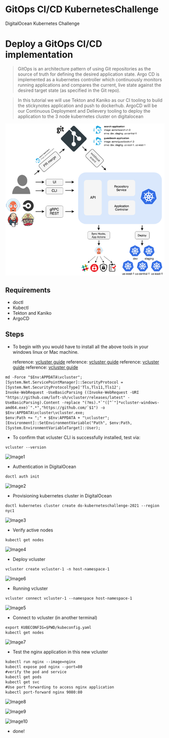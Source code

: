 # GitOps CI/CD KubernetesChallenge
DigitalOcean Kubernetes Challenge 

# Deploy a GitOps CI/CD implementation

>GitOps is an architecture pattern of using Git repositories as the source of truth for defining the desired application state.
>Argo CD is implemented as a kubernetes controller which continuously monitors running applications and compares the current, live state against the desired target state (as specified in the Git repo).

>In this tutorial we will use Tekton and Kaniko as our CI tooling to build the stickynotes application and push to dockerhub.
>ArgoCD will be our Continuous Deployment and Delievery tooling to deploy the application to the 3 node kubernetes cluster on digitalocean

![ArgoCD - Architecture](images\argocd_architecture.png)

## Requirements

- doctl
- Kubectl
- Tekton and Kaniko
- ArgoCD

## Steps

- To begin with you would have to install all the above tools in your windows linux or Mac machine.


  reference: [vcluster guide](https://www.vcluster.com/docs/getting-started/setup)
  reference: [vcluster guide](https://www.vcluster.com/docs/getting-started/setup)
  reference: [vcluster guide](https://www.vcluster.com/docs/getting-started/setup)
  reference: [vcluster guide](https://www.vcluster.com/docs/getting-started/setup)

```
md -Force "$Env:APPDATA\vcluster"; [System.Net.ServicePointManager]::SecurityProtocol = [System.Net.SecurityProtocolType]'Tls,Tls11,Tls12';
Invoke-WebRequest -UseBasicParsing ((Invoke-WebRequest -URI "https://github.com/loft-sh/vcluster/releases/latest" -UseBasicParsing).Content -replace "(?ms).*`"([^`"]*vcluster-windows-amd64.exe)`".*","https://github.com/`$1") -o $Env:APPDATA\vcluster\vcluster.exe;
$env:Path += ";" + $Env:APPDATA + "\vcluster";
[Environment]::SetEnvironmentVariable("Path", $env:Path, [System.EnvironmentVariableTarget]::User);
```

- To confirm that vcluster CLI is successfully installed, test via:

```
vcluster --version
```

![Image1](Images/Screenshot_1.png)

- Authentication in DigitalOcean

```
doctl auth init
```

![Image2](Images/Screenshot_2.png)

- Provisioning kubernetes cluster in DigitalOcean

```
doctl kubernetes cluster create do-kuberneteschallenge-2021 --region nyc1
```

![Image3](Images/Screenshot_3.png)

- Verify active nodes

```
kubectl get nodes
```

![Image4](Images/Screenshot_4.png)

- Deploy vcluster

```
vcluster create vcluster-1 -n host-namespace-1
```

![Image6](Images/Screenshot_6.png)

- Running vcluster

```
vcluster connect vcluster-1 --namespace host-namespace-1
```
![Image5](Images/Screenshot_5.png)


- Connect to vcluster (in another terminal)

```
export KUBECONFIG=$PWD/kubeconfig.yaml
kubectl get nodes
```

![Image7](Images/Screenshot_7.png)

- Test the nginx application in this new vcluster

```
kubectl run nginx --image=nginx
kubectl expose pod nginx --port=80
#verify the pod and service
kubectl get pods
kubectl get svc
#Use port forwarding to access nginx application
kubectl port-forward nginx 9080:80
```

![Image8](Images/Screenshot_8.png)

![Image9](Images/Screenshot_9.png)

![Image10](Images/Screenshot_10.png)



- done!

